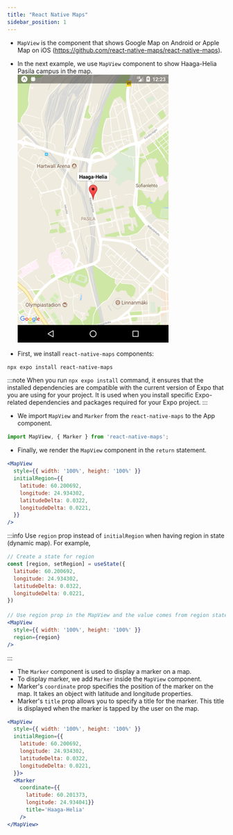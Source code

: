 ```yaml
---
title: "React Native Maps"
sidebar_position: 1
---
```

- `MapView` is the component that shows Google Map on Android or Apple Map on iOS (https://github.com/react-native-maps/react-native-maps).
- In the next example, we use `MapView` component to show Haaga-Helia Pasila campus in the map.
![](img/map1.png)

- First, we install `react-native-maps` components:
```bash
npx expo install react-native-maps 
```
:::note
When you run `npx expo install` command, it ensures that the installed dependencies are compatible with the current version of Expo that you are using for your project. It is used when you install specific Expo-related dependencies and packages required for your Expo project.
:::

- We import `MapView` and `Marker` from the `react-native-maps` to the App component.
```js
import MapView, { Marker } from 'react-native-maps';
```
- Finally, we render the `MapView` component in the `return` statement.
```jsx
<MapView
  style={{ width: '100%', height: '100%' }} 
  initialRegion={{
    latitude: 60.200692,
    longitude: 24.934302,
    latitudeDelta: 0.0322,
    longitudeDelta: 0.0221,
  }} 
/>
```
:::info
Use `region` prop instead of `initialRegion` when having region in state (dynamic map). For example,

```jsx
// Create a state for region
const [region, setRegion] = useState({
  latitude: 60.200692,
  longitude: 24.934302,
  latitudeDelta: 0.0322,
  longitudeDelta: 0.0221,
})

// Use region prop in the MapView and the value comes from region state
<MapView
  style={{ width: '100%', height: '100%' }} 
  region={region} 
/>
```
:::
- The `Marker` component is used to display a marker on a map.
- To display marker, we add `Marker` inside the `MapView` component.
- Marker's `coordinate` prop specifies the position of the marker on the map. It takes an object with latitude and longitude properties.
- Marker's `title` prop allows you to specify a title for the marker. This title is displayed when the marker is tapped by the user on the map.
```jsx
<MapView
  style={{ width: '100%', height: '100%' }} 
  initialRegion={{
    latitude: 60.200692,
    longitude: 24.934302,
    latitudeDelta: 0.0322,
    longitudeDelta: 0.0221,
  }}>
  <Marker
    coordinate={{
      latitude: 60.201373, 
      longitude: 24.934041}}
      title='Haaga-Helia' 
    />
</MapView>
```